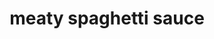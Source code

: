 ---
servings: 12 servings
nurtitionFacts: |-
  Serving size: 1/2 cup
  * 231 calories
  * 8g fat (3g saturated fat)
  * 45mg cholesterol
  * 1188mg sodium
  * 22g carbohydrate (0 sugars 3g fiber)
  * 17g protein
directions: |-
  * In a large skillet over medium heat, cook beef and sausage until no longer pink; drain
  * Transfer to a 5-qt. slow cooker
  * Stir in green pepper, onion, garlic, tomatoes, tomato sauce, paste, sugar and seasonings; mix well. cover and cook on low for 8 hours or until bubbly
  * Serve over spaghetti
ingredients: |-
  * 1 pound ground beef
  * 1 pound johnsonville ground mild italian sausage
  * 1 medium green pepper, chopped
  * 1 medium onion, chopped
  * 8 garlic cloves
  * minced
  * 3 cans (14-1/2 ounces each) italian diced tomatoes, drained
  * 2 cans (15 ounces each) tomato sauce
  * 2 cans (6 ounces each) tomato paste
  * 1/3 cup sugar
  * 2 tablespoons italian seasoning
  * 1 tablespoon dried basil
  * 2 teaspoons dried marjoram
  * 1 teaspoon salt
  * 1/2 teaspoon pepper
  * hot cooked spaghetti
rating: 5
ease: easy
category: main course
subcategory: ['crockpot']
href: 'https://www.tasteofhome.com/recipes/meaty-spaghetti-sauce'
totalTime:
cookTime: 8 hours
prepTime: 15 minutes
title: meaty spaghetti sauce
path: /meaty-spaghetti-sauce
---